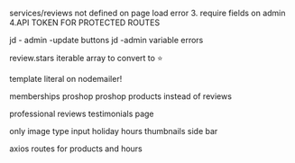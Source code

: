 
services/reviews not defined on page load error
3. require fields on admin
4.API TOKEN FOR PROTECTED ROUTES


jd - admin -update buttons
jd -admin variable errors



review.stars iterable array to convert to &#11088;



template literal on nodemailer!

memberships
proshop
proshop
products instead of reviews

professional reviews
testimonials page

only image type input
holiday hours
thumbnails 
side bar



axios routes for products and hours





